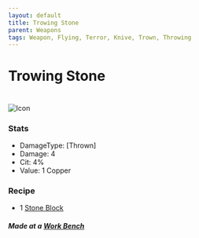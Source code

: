 ```yaml
---
layout: default
title: Trowing Stone
parent: Weapons
tags: Weapon, Flying, Terror, Knive, Trown, Throwing
---
```


# Trowing Stone
#
![Icon](https://raw.githubusercontent.com/KoekMeneer/SupernovaMod/main/Items/Weapons/PreHardmode/TrowingStone.png)

### Stats
- DamageType: [Thrown]
- Damage: 4
- Cit: 4%
- Value: 1 Copper

### Recipe
- 1 [Stone Block](https://terraria.fandom.com/wiki/Stone_Block)

##### Made at a [Work Bench](https://terraria.fandom.com/wiki/Work_Benches)